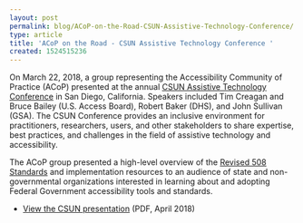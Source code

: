 ```yaml
---
layout: post
permalink: blog/ACoP-on-the-Road-CSUN-Assistive-Technology-Conference/
type: article
title: 'ACoP on the Road - CSUN Assistive Technology Conference '
created: 1524515236
---
```


On March 22, 2018, a group representing the Accessibility Community of Practice (ACoP) presented at the annual [CSUN Assistive Technology Conference][1] in San Diego, California. Speakers included Tim Creagan and Bruce Bailey (U.S. Access Board), Robert Baker (DHS), and John Sullivan (GSA). The CSUN Conference provides an inclusive environment for practitioners, researchers, users, and other stakeholders to share expertise, best practices, and challenges in the field of assistive technology and accessibility.

The ACoP group presented a high-level overview of the [Revised 508 Standards][2] and implementation resources to an audience of state and non-governmental organizations interested in learning about and adopting Federal Government accessibility tools and standards.

  * [View the CSUN presentation][3] (PDF, April 2018)

 [1]: http://www.csun.edu/cod/conference/2018/sessions/index.php/public/website_pages/view/5
 [2]: https://www.access-board.gov/guidelines-and-standards/communications-and-it/about-the-ict-refresh/final-rule
 [3]: /sites/default/files/Implementing%20the%20Revised%20508%20Standards_CSUN%202018.pdf